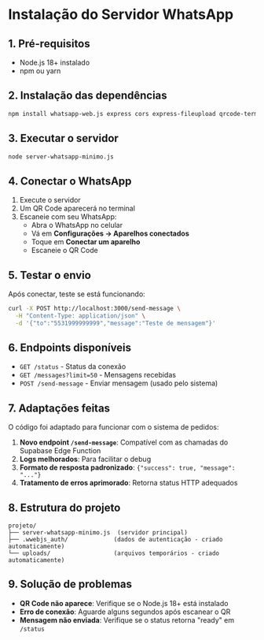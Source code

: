 # Instalação do Servidor WhatsApp

## 1. Pré-requisitos
- Node.js 18+ instalado
- npm ou yarn

## 2. Instalação das dependências

```bash
npm install whatsapp-web.js express cors express-fileupload qrcode-terminal
```

## 3. Executar o servidor

```bash
node server-whatsapp-minimo.js
```

## 4. Conectar o WhatsApp

1. Execute o servidor
2. Um QR Code aparecerá no terminal
3. Escaneie com seu WhatsApp:
   - Abra o WhatsApp no celular
   - Vá em **Configurações → Aparelhos conectados**
   - Toque em **Conectar um aparelho**
   - Escaneie o QR Code

## 5. Testar o envio

Após conectar, teste se está funcionando:

```bash
curl -X POST http://localhost:3000/send-message \
  -H "Content-Type: application/json" \
  -d '{"to":"5531999999999","message":"Teste de mensagem"}'
```

## 6. Endpoints disponíveis

- `GET /status` - Status da conexão
- `GET /messages?limit=50` - Mensagens recebidas
- `POST /send-message` - Enviar mensagem (usado pelo sistema)

## 7. Adaptações feitas

O código foi adaptado para funcionar com o sistema de pedidos:

1. **Novo endpoint `/send-message`**: Compatível com as chamadas do Supabase Edge Function
2. **Logs melhorados**: Para facilitar o debug
3. **Formato de resposta padronizado**: `{"success": true, "message": "..."}`
4. **Tratamento de erros aprimorado**: Retorna status HTTP adequados

## 8. Estrutura do projeto

```
projeto/
├── server-whatsapp-minimo.js  (servidor principal)
├── .wwebjs_auth/             (dados de autenticação - criado automaticamente)
└── uploads/                  (arquivos temporários - criado automaticamente)
```

## 9. Solução de problemas

- **QR Code não aparece**: Verifique se o Node.js 18+ está instalado
- **Erro de conexão**: Aguarde alguns segundos após escanear o QR
- **Mensagem não enviada**: Verifique se o status retorna "ready" em `/status`
